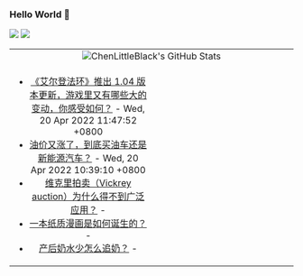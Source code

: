 ### Hello World 👋

[![](https://img.shields.io/badge/@ChenLittleBlack-1a6c81?style=flat&logo=java&logoColor=1a6c81&label=Java&colorA=ffffff)](https://www.java.com/)
[![](https://img.shields.io/badge/@ChenLittleBlack-41b883?style=flat&logo=vuedotjs&logoColor=41b883&label=Vue&colorA=ffffff)](https://cn.vuejs.org/)

<table>
<tr>
<td colspan="2" style="text-align: center;">
<img alt="ChenLittleBlack's GitHub Stats" src="https://github-readme-stats.vercel.app/api?username=ChenLittleBlack&show_icons=true&icon_color=CE1D2D&text_color=718096&bg_color=ffffff&hide_title=true" />
</td>
</tr>
<tr>
<td align="center" valign="middle">

<!-- START_SECTION:blog -->
* <a href='http://www.zhihu.com/question/528892738/answer/2448366081?utm_campaign=rss&utm_medium=rss&utm_source=rss&utm_content=title' target='_blank'>《艾尔登法环》推出 1.04 版本更新，游戏里又有哪些大的变动，你感受如何？</a> - Wed, 20 Apr 2022 11:47:52 +0800
* <a href='http://www.zhihu.com/question/522472424/answer/2447275783?utm_campaign=rss&utm_medium=rss&utm_source=rss&utm_content=title' target='_blank'>油价又涨了，到底买油车还是新能源汽车？</a> - Wed, 20 Apr 2022 10:39:10 +0800
* <a href='http://www.zhihu.com/question/454149961/answer/2324921788?utm_campaign=rss&utm_medium=rss&utm_source=rss&utm_content=title' target='_blank'>维克里拍卖（Vickrey auction）为什么得不到广泛应用？</a> - 
* <a href='http://www.zhihu.com/question/527960206/answer/2447496900?utm_campaign=rss&utm_medium=rss&utm_source=rss&utm_content=title' target='_blank'>一本纸质漫画是如何诞生的？</a> - 
* <a href='http://www.zhihu.com/question/480148789/answer/2445306907?utm_campaign=rss&utm_medium=rss&utm_source=rss&utm_content=title' target='_blank'>产后奶水少怎么追奶？</a> - 
<!-- END_SECTION:blog -->

</td>
<td valign="middle" width="50%">

<!-- START_SECTION:douban -->

<!-- END_SECTION:douban -->

</td>
</tr>
</table>
